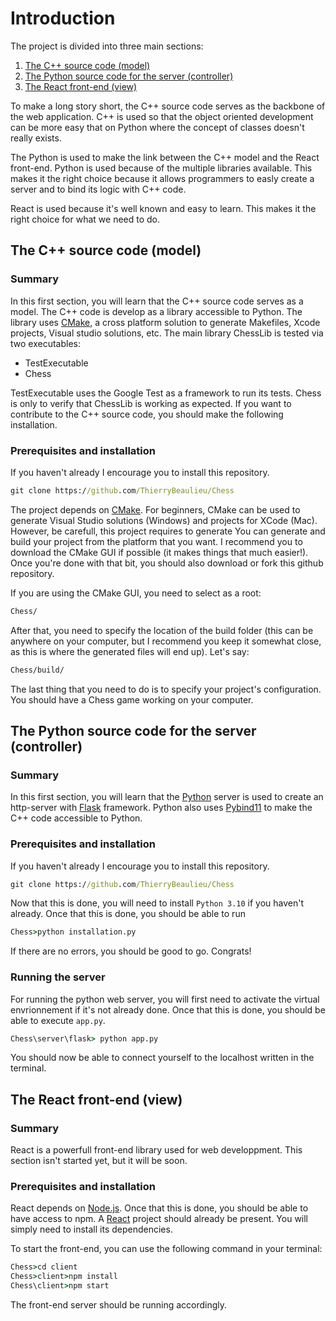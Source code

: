 # Introduction

The project is divided into three main sections:

1. [The C++ source code (model)](https://github.com/ThierryBeaulieu/Chess#the-c-source-code-model)
2. [The Python source code for the server (controller)](https://github.com/ThierryBeaulieu/Chess#the-python-source-code-for-the-server-controller)
3. [The React front-end (view)](https://github.com/ThierryBeaulieu/Chess#the-react-front-end-view)

To make a long story short, the C++ source code serves as the backbone of the web application. C++ is used so that the object oriented development can be more easy that on Python where the concept of classes doesn't really exists.

The Python is used to make the link between the C++ model and the React front-end. Python is used because of the multiple libraries available. This makes it the right choice because it allows programmers to easly create a server and to bind its logic with C++ code.

React is used because it's well known and easy to learn. This makes it the right choice for what we need to do.

## The C++ source code (model)

### Summary

In this first section, you will learn that the C++ source code serves as a model. The C++ code is develop as a library accessible to Python. The library uses [CMake](https://cmake.org/install/), a cross platform solution to generate Makefiles, Xcode projects, Visual studio solutions, etc. The main library ChessLib is tested via two executables:

- TestExecutable
- Chess

TestExecutable uses the Google Test as a framework to run its tests. Chess is only to verify that ChessLib is working as expected. If you want to contribute to the C++ source code, you should make the following installation.

### Prerequisites and installation

If you haven't already I encourage you to install this repository.

```bat
git clone https://github.com/ThierryBeaulieu/Chess
```

The project depends on [CMake](https://cmake.org/install/). For beginners, CMake can be used to generate Visual Studio solutions (Windows) and projects for XCode (Mac). However, be carefull, this project requires to generate You can generate and build your project from the platform that you want. I recommend you to download the CMake GUI if possible (it makes things that much easier!). Once you're done with that bit, you should also download or fork this github repository.

If you are using the CMake GUI, you need to select as a root:

```bat
Chess/
```

After that, you need to specify the location of the build folder (this can be anywhere on your computer, but I recommend you keep it somewhat close, as this is where the generated files will end up). Let's say:

```bat
Chess/build/
```

The last thing that you need to do is to specify your project's configuration. You should have a Chess game working on your computer.

## The Python source code for the server (controller)

### Summary

In this first section, you will learn that the [Python](https://www.python.org/downloads/) server is used to create an http-server with [Flask](https://pypi.org/project/Flask/) framework. Python also uses [Pybind11](https://github.com/pybind/pybind11) to make the C++ code accessible to Python.

### Prerequisites and installation

If you haven't already I encourage you to install this repository.

```bat
git clone https://github.com/ThierryBeaulieu/Chess
```
Now that this is done, you will need to install ```Python 3.10``` if you haven't already. Once that this is done, you should be able to run

```bat
Chess>python installation.py
```

If there are no errors, you should be good to go. Congrats!

### Running the server

For running the python web server, you will first need to activate the virtual envrionnement if it's not already done. Once that this is done, you should be able to execute `app.py`.

```bat
Chess\server\flask> python app.py
```
You should now be able to connect yourself to the localhost written in the terminal.

## The React front-end (view)

### Summary

React is a powerfull front-end library used for web developpment. This section isn't started yet, but it will be soon.

### Prerequisites and installation

React depends on [Node.js](https://nodejs.org/en/download/). Once that this is done, you should be able to have access to npm. A [React](https://reactjs.org/docs/getting-started.html) project should already be present. You will simply need to install its dependencies.

To start the front-end, you can use the following command in your terminal:

```bat
Chess>cd client
Chess>client>npm install
Chess\client>npm start
```

The front-end server should be running accordingly.
